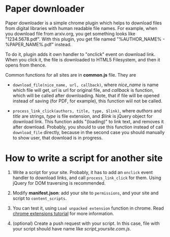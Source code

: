 # Paper downloader

Paper downloader is a simple chrome plugin which helps to download files from digital libraries with human readable file names.
For example, when you download file from arxiv.org, you get something looks like "1234.5678.pdf".
With this plugin, you get file named "%AUTHOR\_NAME% - %PAPER\_NAME%.pdf" instead.

To do it, plugin adds it own handler to "onclick" event on download link. When you click it, the file is downloaded to HTML5 Filesystem, and then it opens from thence.

Common functions for all sites are in **common.js** file. They are

 * ```download_file(nice_name, url, callback)```, where *nice_name* is name which file will get, *url* is url for original file, and *callback* is function, which will be called after downloading.
Note, that if file will be opened instead of saving (for PDF, for example), this function wiil not be called.

 * ```process_link_click(authors, title, type, $link)```, where *authors* and *title* are strings, *type* is file extension, and *$link* is jQuery object for download link. This function adds "(loading)" to link text, and removes it after download.
Probably, you should to use this function instead of call ```download_file``` directly, because in the second case you should manually to show user, that download is in progress.

# How to write a script for another site
1. Write a script for your site.
Probably, it has to add an ```onclick``` event handler to download links, and call ```process_link_click``` for them.
Using jQuery for DOM traversing is recommended.

2. Modify **manifest.json**: add your site to ```permissions```, and your site and script to ```content_scripts```.

3. You can test it, using ```Load unpacked extension``` function in chrome. Read [chrome extensions tutorial](http://code.google.com/chrome/extensions/getstarted.html) for more information.

4. (optional) Create a push request with your script. In this case, file with your script should have name like *script_yoursite.com.js*.

